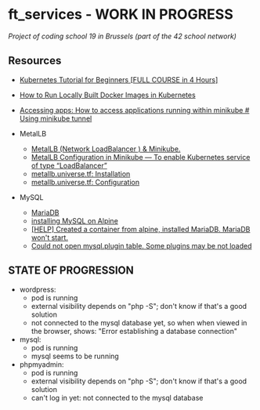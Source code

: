 # ft_services - WORK IN PROGRESS
_Project of coding school 19 in Brussels (part of the 42 school network)_

## Resources
- [Kubernetes Tutorial for Beginners [FULL COURSE in 4 Hours]](https://www.youtube.com/watch?v=X48VuDVv0do)

- [How to Run Locally Built Docker Images in Kubernetes](https://medium.com/swlh/how-to-run-locally-built-docker-images-in-kubernetes-b28fbc32cc1d)
- [Accessing apps: How to access applications running within minikube # Using minikube tunnel](https://minikube.sigs.k8s.io/docs/handbook/accessing/#using-minikube-tunnel)

- MetalLB
	- [MetalLB (Network LoadBalancer ) & Minikube.](https://medium.com/@shoaib_masood/metallb-network-loadbalancer-minikube-335d846dfdbe)
	- [MetalLB Configuration in Minikube — To enable Kubernetes service of type “LoadBalancer”](https://medium.com/faun/metallb-configuration-in-minikube-to-enable-kubernetes-service-of-type-loadbalancer-9559739787df)
	- [metallb.universe.tf: Installation](https://metallb.universe.tf/installation/)
	- [metallb.universe.tf: Configuration](https://metallb.universe.tf/configuration/)

- MySQL
	- [MariaDB](https://wiki.alpinelinux.org/wiki/MariaDB)
	- [installing MySQL on Alpine](https://wiki.alpinelinux.org/wiki/Mysql)
	- [[HELP] Created a container from alpine, installed MariaDB. MariaDB won't start.](https://www.reddit.com/r/docker/comments/3ucc8y/help_created_a_container_from_alpine_installed/)
	- [Could not open mysql.plugin table. Some plugins may be not loaded](https://stackoverflow.com/questions/34198735/could-not-open-mysql-plugin-table-some-plugins-may-be-not-loaded)

## STATE OF PROGRESSION
- wordpress: 
	- pod is running
	- external visibility depends on "php -S"; don't know if that's a good solution
	- not connected to the mysql database yet, so when when viewed in the browser, shows: "Error establishing a database connection"
- mysql:
	- pod is running
	- mysql seems to be running
- phpmyadmin:
	- pod is running
	- external visibility depends on "php -S"; don't know if that's a good solution
	- can't log in yet: not connected to the mysql database
